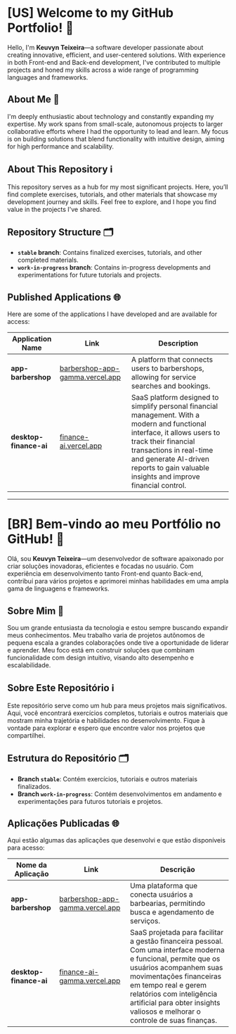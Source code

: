 # [US] Welcome to my GitHub Portfolio! 👋

Hello, I'm **Keuvyn Teixeira**—a software developer passionate about creating innovative, efficient, and user-centered solutions. With experience in both Front-end and Back-end development, I've contributed to multiple projects and honed my skills across a wide range of programming languages and frameworks.

## About Me 🚀

I'm deeply enthusiastic about technology and constantly expanding my expertise. My work spans from small-scale, autonomous projects to larger collaborative efforts where I had the opportunity to lead and learn. My focus is on building solutions that blend functionality with intuitive design, aiming for high performance and scalability.

## About This Repository ℹ️

This repository serves as a hub for my most significant projects. Here, you’ll find complete exercises, tutorials, and other materials that showcase my development journey and skills. Feel free to explore, and I hope you find value in the projects I've shared.

## Repository Structure 🗂️

- **`stable` branch**: Contains finalized exercises, tutorials, and other completed materials.
- **`work-in-progress` branch**: Contains in-progress developments and experimentations for future tutorials and projects.

## Published Applications 🌐

Here are some of the applications I have developed and are available for access:

| Application Name       | Link                                                                                       | Description                                                                                                                                                                                                                                                          |
| ---------------------- | ------------------------------------------------------------------------------------------ | -------------------------------------------------------------------------------------------------------------------------------------------------------------------------------------------------------------------------------------------------------------------- |
| **app-barbershop**     | [barbershop-app-gamma.vercel.app](https://barbershop-app-gamma.vercel.app/)                | A platform that connects users to barbershops, allowing for service searches and bookings.                                                                                                                                                                           |
| **desktop-finance-ai** | [finance-ai.vercel.app](https://portfolio-53przr4s2-keuvyn-teixeiras-projects.vercel.app/) | SaaS platform designed to simplify personal financial management. With a modern and functional interface, it allows users to track their financial transactions in real-time and generate AI-driven reports to gain valuable insights and improve financial control. |

---

# [BR] Bem-vindo ao meu Portfólio no GitHub! 👋

Olá, sou **Keuvyn Teixeira**—um desenvolvedor de software apaixonado por criar soluções inovadoras, eficientes e focadas no usuário. Com experiência em desenvolvimento tanto Front-end quanto Back-end, contribuí para vários projetos e aprimorei minhas habilidades em uma ampla gama de linguagens e frameworks.

## Sobre Mim 🚀

Sou um grande entusiasta da tecnologia e estou sempre buscando expandir meus conhecimentos. Meu trabalho varia de projetos autônomos de pequena escala a grandes colaborações onde tive a oportunidade de liderar e aprender. Meu foco está em construir soluções que combinam funcionalidade com design intuitivo, visando alto desempenho e escalabilidade.

## Sobre Este Repositório ℹ️

Este repositório serve como um hub para meus projetos mais significativos. Aqui, você encontrará exercícios completos, tutoriais e outros materiais que mostram minha trajetória e habilidades no desenvolvimento. Fique à vontade para explorar e espero que encontre valor nos projetos que compartilhei.

## Estrutura do Repositório 🗂️

- **Branch `stable`**: Contém exercícios, tutoriais e outros materiais finalizados.
- **Branch `work-in-progress`**: Contém desenvolvimentos em andamento e experimentações para futuros tutoriais e projetos.

## Aplicações Publicadas 🌐

Aqui estão algumas das aplicações que desenvolvi e que estão disponíveis para acesso:

| Nome da Aplicação      | Link                                                                        | Descrição                                                                                                                                                                                                                                                                                             |
| ---------------------- | --------------------------------------------------------------------------- | ----------------------------------------------------------------------------------------------------------------------------------------------------------------------------------------------------------------------------------------------------------------------------------------------------- |
| **app-barbershop**     | [barbershop-app-gamma.vercel.app](https://barbershop-app-gamma.vercel.app/) | Uma plataforma que conecta usuários a barbearias, permitindo busca e agendamento de serviços.                                                                                                                                                                                                         |
| **desktop-finance-ai** | [finance-ai-gamma.vercel.app](https://finance-ai-gamma-ebon.vercel.app/)    | SaaS projetada para facilitar a gestão financeira pessoal. Com uma interface moderna e funcional, permite que os usuários acompanhem suas movimentações financeiras em tempo real e gerem relatórios com inteligência artificial para obter insights valiosos e melhorar o controle de suas finanças. |
